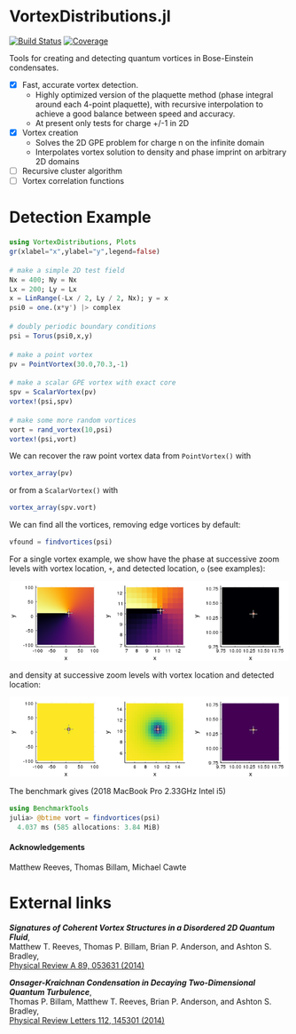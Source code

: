 # VortexDistributions.jl  

<!-- [![Stable](https://img.shields.io/badge/docs-stable-blue.svg)](https://AshtonSBradley.github.io/VortexDistributions.jl/stable)
[![Dev](https://img.shields.io/badge/docs-dev-blue.svg)](https://AshtonSBradley.github.io/VortexDistributions.jl/dev) -->
[![Build Status](https://github.com/AshtonSBradley/VortexDistributions.jl/workflows/CI/badge.svg)](https://github.com/AshtonSBradley/VortexDistributions.jl/actions)
[![Coverage](https://codecov.io/gh/AshtonSBradley/VortexDistributions.jl/branch/master/graph/badge.svg)](https://codecov.io/gh/AshtonSBradley/VortexDistributions.jl)

Tools for creating and detecting quantum vortices in Bose-Einstein condensates.
- [x] Fast, accurate vortex detection.
  - Highly optimized version of the plaquette method (phase integral around each 4-point plaquette), with recursive interpolation to achieve a good balance between speed and accuracy.
  - At present only tests for charge +/-1 in 2D
- [x] Vortex creation
  - Solves the 2D GPE problem for charge n on the infinite domain
  - Interpolates vortex solution to density and phase imprint on arbitrary 2D domains
- [ ] Recursive cluster algorithm
- [ ] Vortex correlation functions

# Detection Example
```julia
using VortexDistributions, Plots
gr(xlabel="x",ylabel="y",legend=false)

# make a simple 2D test field
Nx = 400; Ny = Nx
Lx = 200; Ly = Lx
x = LinRange(-Lx / 2, Ly / 2, Nx); y = x
psi0 = one.(x*y') |> complex

# doubly periodic boundary conditions
psi = Torus(psi0,x,y)

# make a point vortex
pv = PointVortex(30.0,70.3,-1)

# make a scalar GPE vortex with exact core
spv = ScalarVortex(pv)
vortex!(psi,spv)

# make some more random vortices
vort = rand_vortex(10,psi)
vortex!(psi,vort)
```

We can recover the raw point vortex data from `PointVortex()` with
```julia
vortex_array(pv)
 ```
 or from a `ScalarVortex()` with
 ```julia
vortex_array(spv.vort)
  ```
 We can find all the vortices, removing edge vortices by default:
 ```julia
vfound = findvortices(psi)
 ```

For a single vortex example, we show have the phase at successive zoom levels with vortex location, `+`, and detected location, `o` (see examples):

![](/examples/phase.png)

and density at successive zoom levels with vortex location and detected location:

![](/examples/density.png)

 The benchmark gives (2018 MacBook Pro 2.33GHz Intel i5)
 ```julia
 using BenchmarkTools
 julia> @btime vort = findvortices(psi)
   4.037 ms (585 allocations: 3.84 MiB)
 ```

#### Acknowledgements
Matthew Reeves, Thomas Billam, Michael Cawte

# External links
___Signatures of Coherent Vortex Structures in a Disordered 2D Quantum Fluid___,\
Matthew T. Reeves, Thomas P. Billam, Brian P. Anderson, and Ashton S. Bradley, \
[Physical Review A 89, 053631 (2014)](http://journals.aps.org/pra/abstract/10.1103/PhysRevA.89.053631)

___Onsager-Kraichnan Condensation in Decaying Two-Dimensional Quantum Turbulence___,\
Thomas P. Billam, Matthew T. Reeves, Brian P. Anderson, and Ashton S. Bradley, \
[Physical Review Letters 112, 145301 (2014)](http://dx.doi.org/10.1103/PhysRevLett.112.145301)
